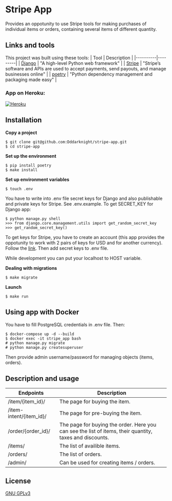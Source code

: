 # Stripe App
Provides an oppotunity to use Stripe tools for making purchases of individual items or orders, containing several items of different quantity.


## Links and tools
This project was built using these tools:
| Tool | Description |
|----------|---------|
| [Django](https://www.djangoproject.com/) |  "A high-level Python web framework" |
| [Stripe](https://stripe.com/docs) |  "Stripe’s software and APIs are used to accept payments, send payouts, and manage businesses online" |
| [poetry](https://python-poetry.org/) |  "Python dependency management and packaging made easy" |


### App on Heroku:
[![Heroku](https://pyheroku-badge.herokuapp.com/?app=stripe-app-dddarknight)](https://stripe-app-dddarknight.herokuapp.com/)


## Installation
**Copy a project**
```
$ git clone git@github.com:Dddarknight/stripe-app.git
$ cd stripe-app
```

**Set up the environment**
```
$ pip install poetry
$ make install
```

**Set up environment variables**
```
$ touch .env
```
You have to write into .env file secret keys for Django and also publishable and private keys for Stripe. See .env.example.
To get SECRET_KEY for Django app:
```
$ python manage.py shell
>>> from django.core.management.utils import get_random_secret_key
>>> get_random_secret_key()
```
To get keys for Stripe, you have to create an account (this app provides the oppotunity to work with 2 pairs of keys for USD and for another currency). Follow the [link](https://dashboard.stripe.com/login).
Then add secret keys to .env file.

While development you can put your localhost to HOST variable.

**Dealing with migrations**
```
$ make migrate
```
**Launch**
```
$ make run
```
## Using app with Docker
You have to fill PostgreSQL credentials in .env file.
Then:
```
$ docker-compose up -d --build
$ docker exec -it stripe_app bash
# python manage.py migrate
# python manage.py createsuperuser
```
Then provide admin username/password for managing objects (items, orders).

## Description and usage
| Endpoints | Description |
|----------|---------|
| /item/{item_id}/ |  The page for buying the item.  |
| /item-intent/{item_id}/ |  The page for pre-buying the item.  |
| /order/{order_id}/ | The page for buying the order. Here you can see the list of items, their quantity, taxes and discounts. |
| /items/ |  The list of availible items.  |
| /orders/ |  The list of orders.  |
| /admin/ |  Can be used for creating items / orders.  |


## License
[GNU GPLv3](https://choosealicense.com/licenses/gpl-3.0/)